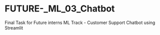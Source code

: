 # FUTURE-_ML_03_Chatbot
Final Task for Future interns ML Track - Customer Support Chatbot using Streamlit 
